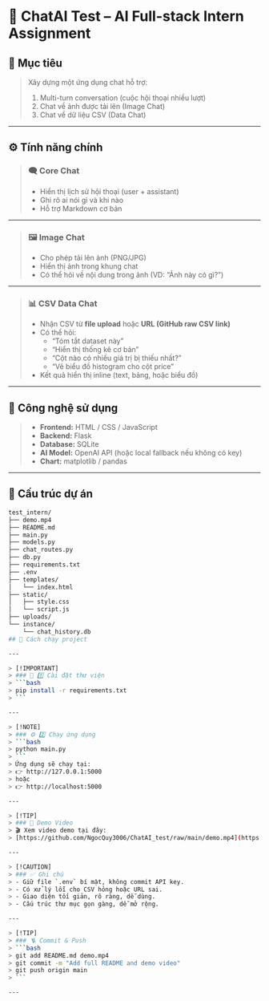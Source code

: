 # 💬 ChatAI Test – AI Full-stack Intern Assignment

## 🎯 Mục tiêu
> Xây dựng một ứng dụng chat hỗ trợ:
> 1. Multi-turn conversation (cuộc hội thoại nhiều lượt)
> 2. Chat về ảnh được tải lên (Image Chat)
> 3. Chat về dữ liệu CSV (Data Chat)

---

## ⚙️ Tính năng chính

> ### 🗨️ Core Chat
> - Hiển thị lịch sử hội thoại (user + assistant)
> - Ghi rõ ai nói gì và khi nào
> - Hỗ trợ Markdown cơ bản

---

> ### 🖼️ Image Chat
> - Cho phép tải lên ảnh (PNG/JPG)
> - Hiển thị ảnh trong khung chat
> - Có thể hỏi về nội dung trong ảnh (VD: “Ảnh này có gì?”)

---

> ### 📊 CSV Data Chat
> - Nhận CSV từ **file upload** hoặc **URL (GitHub raw CSV link)**
> - Có thể hỏi:
>   - “Tóm tắt dataset này”
>   - “Hiển thị thống kê cơ bản”
>   - “Cột nào có nhiều giá trị bị thiếu nhất?”
>   - “Vẽ biểu đồ histogram cho cột price”
> - Kết quả hiển thị inline (text, bảng, hoặc biểu đồ)

---

## 🧩 Công nghệ sử dụng
> - **Frontend:** HTML / CSS / JavaScript  
> - **Backend:** Flask  
> - **Database:** SQLite  
> - **AI Model:** OpenAI API (hoặc local fallback nếu không có key)  
> - **Chart:** matplotlib / pandas  

---

## 📁 Cấu trúc dự án
```bash
test_intern/
├── demo.mp4
├── README.md
├── main.py
├── models.py
├── chat_routes.py
├── db.py
├── requirements.txt
├── .env
├── templates/
│   └── index.html
├── static/
│   ├── style.css
│   └── script.js
├── uploads/
└── instance/
    └── chat_history.db
## 🚀 Cách chạy project

---

> [!IMPORTANT]
> ### 🧩 1️⃣ Cài đặt thư viện
> ```bash
> pip install -r requirements.txt
> ```

---

> [!NOTE]
> ### ⚙️ 2️⃣ Chạy ứng dụng
> ```bash
> python main.py
> ```
> Ứng dụng sẽ chạy tại:  
> 👉 http://127.0.0.1:5000  
> hoặc  
> 👉 http://localhost:5000  

---

> [!TIP]
> ### 🎥 Demo Video  
> 🎬 Xem video demo tại đây:  
> [https://github.com/NgocQuy3006/ChatAI_test/raw/main/demo.mp4](https://github.com/NgocQuy3006/ChatAI_test/raw/main/demo.mp4)

---

> [!CAUTION]
> ### ✅ Ghi chú  
> - Giữ file `.env` bí mật, không commit API key.  
> - Có xử lý lỗi cho CSV hỏng hoặc URL sai.  
> - Giao diện tối giản, rõ ràng, dễ dùng.  
> - Cấu trúc thư mục gọn gàng, dễ mở rộng.  

---

> [!TIP]
> ### 🪜 Commit & Push  
> ```bash
> git add README.md demo.mp4
> git commit -m "Add full README and demo video"
> git push origin main
> ```

---
